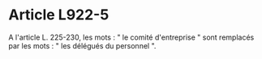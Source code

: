 # Article L922-5

A l'article L. 225-230, les mots : " le comité d'entreprise " sont remplacés par les mots : " les délégués du personnel ".

